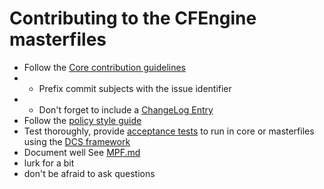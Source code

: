# Contributing to the CFEngine masterfiles

* Follow the [Core contribution guidelines](https://github.com/cfengine/core/blob/master/HACKING.md#how-to-contribute-to-cfengine)
* * Prefix commit subjects with the issue identifier
* * Don't forget to include a [ChangeLog Entry](https://github.com/cfengine/core/blob/master/HACKING.md#changelog-entries)
* Follow the [policy style guide](https://docs.cfengine.com/docs/latest/guide-writing-and-serving-policy-policy-style.html)
* Test thoroughly, provide [acceptance tests](https://github.com/cfengine/core/blob/master/tests/acceptance/README) to run in core or masterfiles using the [DCS framework](https://github.com/cfengine/core/blob/master/tests/acceptance/DCS.org)
* Document well See [MPF.md](MPF.md)
* lurk for a bit
* don't be afraid to ask questions
